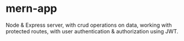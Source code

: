# mern-app
Node & Express server, with crud operations on data, working with protected routes, with user authentication & authorization using JWT. 
